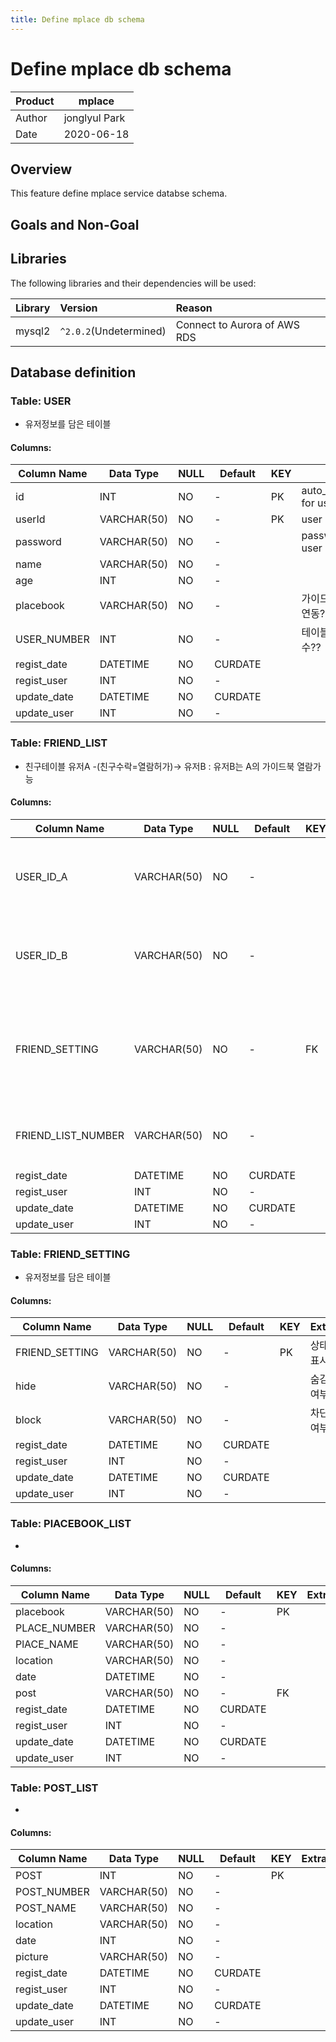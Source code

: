 ```yaml
---
title: Define mplace db schema  
---
```

# Define mplace db schema

| Product | mplace               |
| ------- | -------------------- |
| Author  | jonglyul Park        |
| Date    | 2020-06-18           |


## Overview

This feature define mplace service databse schema.

## Goals and Non-Goal

## Libraries

The following libraries and their dependencies will be used:

| Library | Version |Reason |
|:---|:---|:---|
| mysql2 | `^2.0.2`(Undetermined) | Connect to Aurora of AWS RDS |

## Database definition

### Table: USER

- 유저정보를 담은 테이블

#### Columns:

| Column Name | Data Type   | NULL | Default   | KEY | Extra 
| ---         | ---         | ---  | ---       | --- | ---
| id          | INT         | NO   | -         | PK  | auto_increment for user id
| userId      | VARCHAR(50) | NO   | -         | PK  | user Id
| password    | VARCHAR(50) | NO   | -     |     | password for user
| name        | VARCHAR(50) | NO   | -     |     |
| age         | INT         | NO   | -     |     |
| placebook   | VARCHAR(50) | NO   | -         |     | 가이드북리스트 연동??
| USER_NUMBER | INT         | NO   | -         |     | 테이블 데이터개수??
| regist_date | DATETIME    | NO   | CURDATE   |     |
| regist_user | INT         | NO   | -         |     |
| update_date | DATETIME    | NO   | CURDATE   |     |
| update_user | INT         | NO   | -         |     |

### Table: FRIEND_LIST

- 친구테이블 유저A -(친구수락=열람허가)-> 유저B : 유저B는 A의 가이드북 열람가능

#### Columns:

| Column Name | Data Type   | NULL | Default   | KEY | Extra 
| ---         | ---         | ---  | ---       | --- | ---
| USER_ID_A   | VARCHAR(50)         | NO   | -         |   | 사용자A  친구요청수락
| USER_ID_B   | VARCHAR(50) | NO   | -         |   | 사용자B  친구요청자
| FRIEND_SETTING    | VARCHAR(50) | NO   | -     | FK  | 기본:공개 , 숨김이나 차단시 변경
| FRIEND_LIST_NUMBER        | VARCHAR(50) | NO   | -     |     | 테이블 데이터개수 
| regist_date | DATETIME    | NO   | CURDATE   |     |
| regist_user | INT         | NO   | -         |     |
| update_date | DATETIME    | NO   | CURDATE   |     |
| update_user | INT         | NO   | -         |     |

### Table: FRIEND_SETTING

- 유저정보를 담은 테이블

#### Columns:

| Column Name | Data Type   | NULL | Default   | KEY | Extra 
| ---         | ---         | ---  | ---       | --- | ---
| FRIEND_SETTING          | VARCHAR(50)   | NO   | -         |  PK | 상태표시
| hide      | VARCHAR(50) | NO   | -         |   | 숨김여부
| block    | VARCHAR(50) | NO   | -     |     | 차단여부
| regist_date | DATETIME    | NO   | CURDATE   |     |
| regist_user | INT         | NO   | -         |     |
| update_date | DATETIME    | NO   | CURDATE   |     |
| update_user | INT         | NO   | -         |     |


### Table: PlACEBOOK_LIST

- 

#### Columns:

| Column Name | Data Type   | NULL | Default   | KEY | Extra 
| ---         | ---         | ---  | ---       | --- | ---
| placebook          | VARCHAR(50)         | NO   | -         | PK  | 
| PLACE_NUMBER      | VARCHAR(50) | NO   | -         |   | 
| PlACE_NAME    | VARCHAR(50) | NO   | -     |     | 
| location        | VARCHAR(50) | NO   | -     |     |
| date         | DATETIME         | NO   | -     |     |
| post   | VARCHAR(50) | NO   | -         |  FK  | 
| regist_date | DATETIME    | NO   | CURDATE   |     |
| regist_user | INT         | NO   | -         |     |
| update_date | DATETIME    | NO   | CURDATE   |     |
| update_user | INT         | NO   | -         |     |


### Table: POST_LIST

- 

#### Columns:

| Column Name | Data Type   | NULL | Default   | KEY | Extra 
| ---         | ---         | ---  | ---       | --- | ---
| POST          | INT         | NO   | -         | PK  | 
| POST_NUMBER      | VARCHAR(50) | NO   | -         |   | 
| POST_NAME    | VARCHAR(50) | NO   | -     |     | 
| location        | VARCHAR(50) | NO   | -     |     |
| date         | INT         | NO   | -     |     |
| picture   | VARCHAR(50) | NO   | -         |     | 
| regist_date | DATETIME    | NO   | CURDATE   |     |
| regist_user | INT         | NO   | -         |     |
| update_date | DATETIME    | NO   | CURDATE   |     |
| update_user | INT         | NO   | -         |     |








